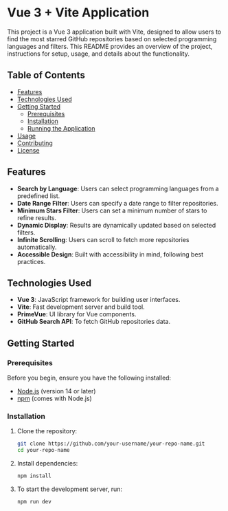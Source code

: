 # Vue 3 + Vite Application

This project is a Vue 3 application built with Vite, designed to allow users to find the most starred GitHub repositories based on selected programming languages and filters. This README provides an overview of the project, instructions for setup, usage, and details about the functionality.

## Table of Contents
- [Features](#features)
- [Technologies Used](#technologies-used)
- [Getting Started](#getting-started)
    - [Prerequisites](#prerequisites)
    - [Installation](#installation)
    - [Running the Application](#running-the-application)
- [Usage](#usage)
- [Contributing](#contributing)
- [License](#license)

## Features
- **Search by Language**: Users can select programming languages from a predefined list.
- **Date Range Filter**: Users can specify a date range to filter repositories.
- **Minimum Stars Filter**: Users can set a minimum number of stars to refine results.
- **Dynamic Display**: Results are dynamically updated based on selected filters.
- **Infinite Scrolling**: Users can scroll to fetch more repositories automatically.
- **Accessible Design**: Built with accessibility in mind, following best practices.

## Technologies Used
- **Vue 3**: JavaScript framework for building user interfaces.
- **Vite**: Fast development server and build tool.
- **PrimeVue**: UI library for Vue components.
- **GitHub Search API**: To fetch GitHub repositories data.

## Getting Started

### Prerequisites
Before you begin, ensure you have the following installed:
- [Node.js](https://nodejs.org/) (version 14 or later)
- [npm](https://www.npmjs.com/) (comes with Node.js)

### Installation
1. Clone the repository:
   ```bash
   git clone https://github.com/your-username/your-repo-name.git
   cd your-repo-name
   
2. Install dependencies:
   ```bash
   npm install

3. To start the development server, run:
   ```bash
   npm run dev


